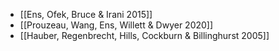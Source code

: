 - [[Ens, Ofek, Bruce & Irani 2015]]
- [[Prouzeau, Wang, Ens, Willett & Dwyer 2020]]
- [[Hauber, Regenbrecht, Hills, Cockburn & Billinghurst 2005]]